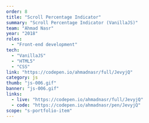 ```yaml
---
order: 8
title: "Scroll Percentage Indicator"
summary: "Scroll Percentage Indicator (VanillaJS)"
team: "Ahmad Nasr"
year: "2018"
roles:
  - "Front-end development"
tech:
  - "VanillaJS"
  - "HTML5"
  - "CSS"
link: "https://codepen.io/ahmadnasr/full/JevyjQ"
category: js
thumb: "js-006.gif"
banner: "js-006.gif"
links:
  - live: "https://codepen.io/ahmadnasr/full/JevyjQ"
  - code: "https://codepen.io/ahmadnasr/pen/JevyjQ"
scope: "s-portfolio-item"
---
```

